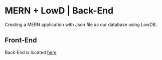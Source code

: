 # MERN + LowD | Back-End

Creating a MERN application with Json file as our database using LowDB.

## Front-End

Back-End is located [here](https://github.com/BlackIQ/mern-lowdb-frontend)